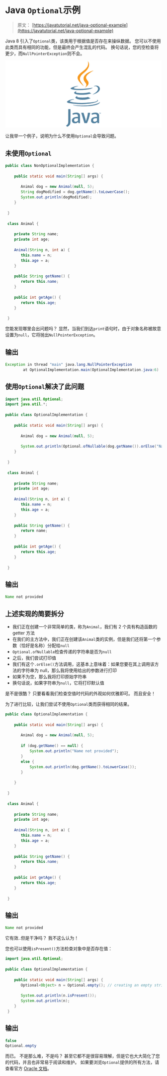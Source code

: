 # Java `Optional`示例

> 原文： [https://javatutorial.net/java-optional-example](https://javatutorial.net/java-optional-example)

Java 8 引入了`Optional`类，该类用于根据值是否存在来操纵数据。 您可以不使用此类而具有相同的功能，但是最终会产生混乱的代码。 换句话说，您的空检查将更少，而`NullPointerException`则不会。

![java-featured-image](img/e0db051dedc1179e7424b6d998a6a772.jpg)

让我举一个例子，说明为什么不使用`Optional`会导致问题。

## 未使用`Optional`

```java
public class NonOptionalImplementation {

    public static void main(String[] args) {

       Animal dog = new Animal(null, 5);
       String dogModified = dog.getName().toLowerCase();
       System.out.println(dogModified);
    }

 }

 class Animal {

    private String name;
    private int age;

    Animal(String n, int a) {
       this.name = n;
       this.age = a;
    }

    public String getName() {
       return this.name;
    }

    public int getAge() {
       return this.age;
    }

 }
```

您能发现哪里会出问题吗？ 显然，当我们到达`print`语句时，由于对象名称被故意设置为`null`，它将抛出`NullPointerException`。

## 输出

```java
Exception in thread "main" java.lang.NullPointerException
        at OptionalImplementation.main(OptionalImplementation.java:6)

```

## 使用`Optional`解决了此问题

```java
import java.util.Optional;
import java.util.*;

public class OptionalImplementation {

    public static void main(String[] args) {

       Animal dog = new Animal(null, 5);

       System.out.println(Optional.ofNullable(dog.getName()).orElse("Name not provided"));
    }

 }

 class Animal {

    private String name;
    private int age;

    Animal(String n, int a) {
       this.name = n;
       this.age = a;
    }

    public String getName() {
       return name;
    }

    public int getAge() {
       return this.age;
    }

 }
```

## 输出

```java
Name not provided
```

## 上述实现的简要拆分

*   我们正在创建一个非常简单的类，称为`Animal`，我们有 2 个具有构造函数的 getter 方法
*   在我们的主方法中，我们正在创建该`Animal`类的实例，但是我们还将第一个参数（恰好是名称）分配给`null`
*   `Optional.ofNullable`检查传递的字符串是否为`null`
*   之后，我们尝试打印值
*   我们有这个`.orElse()`方法调用，这基本上意味着：如果您要在其上调用该方法的字符串为 null，那么我将使用给出的参数进行打印
*   如果不为空，那么我将打印原始字符串
*   换句话说，如果字符串为`null`，它将打印默认值

是不是很酷？ 只要看看我们检查空值时代码的外观如何优雅即可。 而且安全！

为了进行比较，让我们尝试不使用`Optional`类而获得相同的结果。

```java
public class OptionalImplementation {

    public static void main(String[] args) {

       Animal dog = new Animal(null, 5);

       if (dog.getName() == null) {
           System.out.println("Name not provided");
       } 
       else {
           System.out.println(dog.getName().toLowerCase());
       }

    }

 }

 class Animal {

    private String name;
    private int age;

    Animal(String n, int a) {
       this.name = n;
       this.age = a;
    }

    public String getName() {
       return this.name;
    }

    public int getAge() {
       return this.age;
    }

 }
```

## 输出

```java
Name not provided
```

它有效..但是干净吗？ 我不这么认为！

您也可以使用`isPresent()`方法检查对象中是否存在值：

```java
import java.util.Optional;

public class OptionalImplementation {

    public static void main(String[] args) {
       Optional<Object> n = Optional.empty(); // creating an empty string

       System.out.println(n.isPresent());
       System.out.println(n);
    }
 }
```

## 输出

```java
false
Optional.empty
```

而已。 不是那么难，不是吗？ 甚至它都不是很容易理解，但是它也大大简化了您的代码，并且也非常易于阅读和维护。 如果要浏览`Optional`提供的所有方法，请查看官方 [Oracle 文档](https://docs.oracle.com/javase/8/docs/api/java/util/Optional.html)。